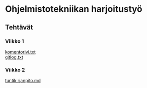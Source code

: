 # Ohjelmistotekniikan harjoitustyö
## Tehtävät
### Viikko 1

[komentorivi.txt](https://github.com/jattajulia/Ohte22-Harjoitus/blob/master/laskarit/viikko1/komentorivi.txt)  
[gitlog.txt](https://github.com/jattajulia/Ohte22-Harjoitus/blob/master/laskarit/viikko1/gitlog.txt)

### Viikko 2
[tuntikirjanpito.md](https://github.com/jattajulia/Ohte22-Harjoitus/blob/master/dokumentaatio/tuntikirjanpito.md)

